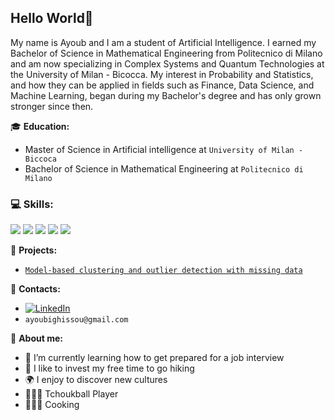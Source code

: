 ## Hello World👋


My name is Ayoub and I am a student of Artificial Intelligence. I earned my Bachelor of Science in Mathematical Engineering from Politecnico di Milano and am now specializing in Complex Systems and Quantum Technologies at the University of Milan - Bicocca. My interest in Probability and Statistics, and how they can be applied in fields such as Finance, Data Science, and Machine Learning, began during my Bachelor's degree and has only grown stronger since then.


:mortar_board: **Education:**
 - Master of Science in Artificial intelligence at `University of Milan - Biccoca`
 - Bachelor of Science in Mathematical Engineering at `Politecnico di Milano`

### 💻 **Skills**:

![](https://img.shields.io/badge/R-276DC3?style=for-the-badge&logo=r&logoColor=white)
![](https://img.shields.io/badge/Matlab-FC4C02?style=for-the-badge&logo=Mathworks&logoColor=white)
![](https://img.shields.io/badge/Python-3776AB?style=for-the-badge&logo=python&logoColor=white)
![](https://img.shields.io/badge/C-00599C?style=for-the-badge&logo=c%2B%2B&logoColor=white)
![](https://img.shields.io/badge/LaTeX-purple?style=for-the-badge&logo=LaTeX&logoColor=white)
<!-- <img src="https://upload.wikimedia.org/wikipedia/commons/2/21/Matlab_Logo.png" data-canonical-src="https://upload.wikimedia.org/wikipedia/commons/2/21/Matlab_Logo.png" height="25" /> ![](https://img.shields.io/badge/Matlab-FC4C02?style=for-the-badge) ... -->


:pushpin: **Projects:**
 - [`Model-based clustering and outlier detection with missing data`](https://github.com/ayoubighissou99/Missing-Data-Outlier-Detection-1)
 

:loudspeaker: **Contacts:**
- [![LinkedIn](https://img.shields.io/badge/-LinkedIn-blue?style=flat&logo=Linkedin&logoColor=white)](https://www.linkedin.com/in/ayoubighissou/)
- `ayoubighissou@gmail.com`


:boy: **About me:**

- 🌱 I’m currently learning how to get prepared for a job interview
- 🔭 I like to invest my free time to go hiking
- 🌍 I enjoy to discover new cultures
- 🤾🏽‍♂️ Tchoukball Player
- 👨🏽‍🍳 Cooking


